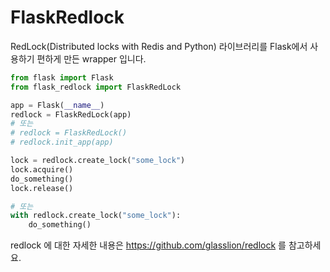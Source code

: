 # FlaskRedlock

RedLock(Distributed locks with Redis and Python) 라이브러리를 Flask에서 사용하기 편하게 만든 wrapper 입니다.

```python
from flask import Flask
from flask_redlock import FlaskRedLock

app = Flask(__name__)
redlock = FlaskRedLock(app)
# 또는 
# redlock = FlaskRedLock()
# redlock.init_app(app)

lock = redlock.create_lock("some_lock")
lock.acquire()
do_something()
lock.release()

# 또는
with redlock.create_lock("some_lock"):
    do_something()
```

redlock 에 대한 자세한 내용은 <https://github.com/glasslion/redlock> 를 참고하세요.